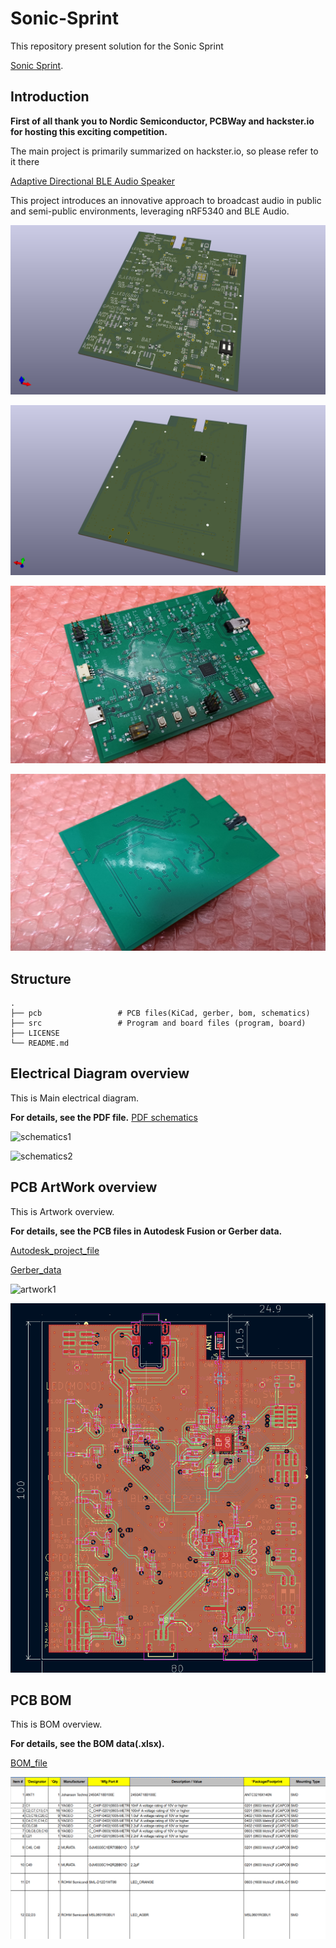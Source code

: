 # Sonic-Sprint
This repository present solution for the Sonic Sprint


[Sonic Sprint](https://www.hackster.io/contests/SonicSprint).

## Introduction
**First of all thank you to Nordic Semiconductor, PCBWay and hackster.io for hosting this exciting competition.**

The main project is primarily summarized on hackster.io, so please refer to it there 

[Adaptive Directional BLE Audio Speaker](https://www.hackster.io/iotengineer22/adaptive-directional-ble-audio-speaker-2d892d)

This project introduces an innovative approach to broadcast audio in public and semi-public environments, leveraging nRF5340 and BLE Audio.

![3D1](imgs/3D1.png)

![3D2](imgs/3D2.png)

![ac1](imgs/actual1.jpg)

![ac2](imgs/actual2.jpg)

## Structure
    .
    ├── pcb                 # PCB files(KiCad, gerber, bom, schematics)   
    ├── src                 # Program and board files (program, board)   
    ├── LICENSE
    └── README.md


## Electrical Diagram overview

This is Main electrical diagram.

**For details, see the PDF file.**
[PDF schematics](pcb/schematics)

![schematics1](imgs/cir1.png)

![schematics2](imgs/cir2.png)


## PCB ArtWork overview

This is Artwork overview.

**For details, see the PCB files in Autodesk Fusion or Gerber data.**

[Autodesk_project_file](pcb/autodesk)

[Gerber_data](pcb/gerber)

![artwork1](imgs/layer.png)

![artwork2](imgs/size.png)


## PCB BOM

This is BOM overview.

**For details, see the BOM data(.xlsx).**

[BOM_file](pcb/bom)

![bom1](imgs/bom1.png)

